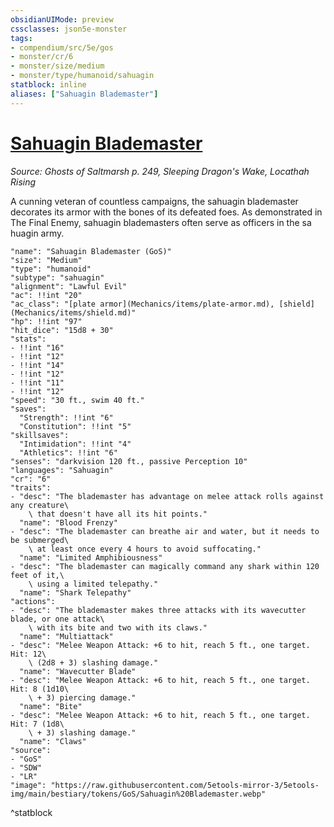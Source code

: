```yaml
---
obsidianUIMode: preview
cssclasses: json5e-monster
tags:
- compendium/src/5e/gos
- monster/cr/6
- monster/size/medium
- monster/type/humanoid/sahuagin
statblock: inline
aliases: ["Sahuagin Blademaster"]
---
```

# [Sahuagin Blademaster](Mechanics\bestiary\humanoid/sahuagin-blademaster-gos.md)
*Source: Ghosts of Saltmarsh p. 249, Sleeping Dragon's Wake, Locathah Rising*  

A cunning veteran of countless campaigns, the sahuagin blademaster decorates its armor with the bones of its defeated foes. As demonstrated in The Final Enemy, sahuagin blademasters often serve as officers in the sa huagin army.

```statblock
"name": "Sahuagin Blademaster (GoS)"
"size": "Medium"
"type": "humanoid"
"subtype": "sahuagin"
"alignment": "Lawful Evil"
"ac": !!int "20"
"ac_class": "[plate armor](Mechanics/items/plate-armor.md), [shield](Mechanics/items/shield.md)"
"hp": !!int "97"
"hit_dice": "15d8 + 30"
"stats":
- !!int "16"
- !!int "12"
- !!int "14"
- !!int "12"
- !!int "11"
- !!int "12"
"speed": "30 ft., swim 40 ft."
"saves":
  "Strength": !!int "6"
  "Constitution": !!int "5"
"skillsaves":
  "Intimidation": !!int "4"
  "Athletics": !!int "6"
"senses": "darkvision 120 ft., passive Perception 10"
"languages": "Sahuagin"
"cr": "6"
"traits":
- "desc": "The blademaster has advantage on melee attack rolls against any creature\
    \ that doesn't have all its hit points."
  "name": "Blood Frenzy"
- "desc": "The blademaster can breathe air and water, but it needs to be submerged\
    \ at least once every 4 hours to avoid suffocating."
  "name": "Limited Amphibiousness"
- "desc": "The blademaster can magically command any shark within 120 feet of it,\
    \ using a limited telepathy."
  "name": "Shark Telepathy"
"actions":
- "desc": "The blademaster makes three attacks with its wavecutter blade, or one attack\
    \ with its bite and two with its claws."
  "name": "Multiattack"
- "desc": "Melee Weapon Attack: +6 to hit, reach 5 ft., one target. Hit: 12\
    \ (2d8 + 3) slashing damage."
  "name": "Wavecutter Blade"
- "desc": "Melee Weapon Attack: +6 to hit, reach 5 ft., one target. Hit: 8 (1d10\
    \ + 3) piercing damage."
  "name": "Bite"
- "desc": "Melee Weapon Attack: +6 to hit, reach 5 ft., one target. Hit: 7 (1d8\
    \ + 3) slashing damage."
  "name": "Claws"
"source":
- "GoS"
- "SDW"
- "LR"
"image": "https://raw.githubusercontent.com/5etools-mirror-3/5etools-img/main/bestiary/tokens/GoS/Sahuagin%20Blademaster.webp"
```
^statblock